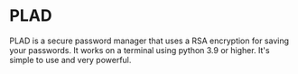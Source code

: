 # PLAD
PLAD is a secure password manager that uses a RSA encryption for saving your passwords. It works on a terminal using python 3.9 or higher. It's simple to use and very powerful. 
